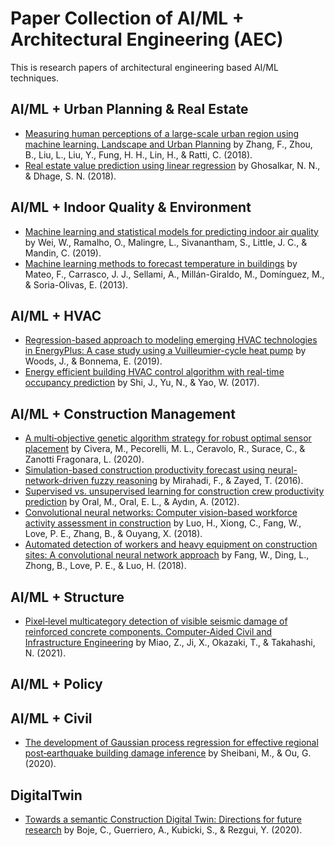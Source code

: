 # Paper Collection of AI/ML + Architectural Engineering (AEC)

This is research papers of architectural engineering based AI/ML techniques.

## AI/ML + Urban Planning & Real Estate
* [Measuring human perceptions of a large-scale urban region using machine learning. Landscape and Urban Planning](https://www.sciencedirect.com/science/article/abs/pii/S0169204618308545) by Zhang, F., Zhou, B., Liu, L., Liu, Y., Fung, H. H., Lin, H., & Ratti, C. (2018).
* [Real estate value prediction using linear regression](https://ieeexplore.ieee.org/abstract/document/8697639) by Ghosalkar, N. N., & Dhage, S. N. (2018).

## AI/ML + Indoor Quality & Environment
* [Machine learning and statistical models for predicting indoor air quality](https://onlinelibrary.wiley.com/doi/abs/10.1111/ina.12580) by Wei, W., Ramalho, O., Malingre, L., Sivanantham, S., Little, J. C., & Mandin, C. (2019).
* [Machine learning methods to forecast temperature in buildings](https://www.sciencedirect.com/science/article/abs/pii/S0957417412009918) by Mateo, F., Carrasco, J. J., Sellami, A., Millán-Giraldo, M., Domínguez, M., & Soria-Olivas, E. (2013).

## AI/ML + HVAC
* [Regression-based approach to modeling emerging HVAC technologies in EnergyPlus: A case study using a Vuilleumier-cycle heat pump](https://www.sciencedirect.com/science/article/pii/S1876610217300504) by Woods, J., & Bonnema, E. (2019). 
* [Energy efficient building HVAC control algorithm with real-time occupancy prediction](https://onlinelibrary.wiley.com/doi/abs/10.1111/mice.12646) by Shi, J., Yu, N., & Yao, W. (2017). 


## AI/ML + Construction Management
* [A multi‐objective genetic algorithm strategy for robust optimal sensor placement](https://onlinelibrary.wiley.com/doi/abs/10.1111/mice.12646) by Civera, M., Pecorelli, M. L., Ceravolo, R., Surace, C., & Zanotti Fragonara, L. (2020). 
* [Simulation-based construction productivity forecast using neural-network-driven fuzzy reasoning](https://www.sciencedirect.com/science/article/abs/pii/S0926580515002691) by Mirahadi, F., & Zayed, T. (2016).
* [Supervised vs. unsupervised learning for construction crew productivity prediction](https://www.sciencedirect.com/science/article/abs/pii/S0926580511001634) by Oral, M., Oral, E. L., & Aydın, A. (2012).
* [Convolutional neural networks: Computer vision-based workforce activity assessment in construction](https://www.sciencedirect.com/science/article/abs/pii/S0926580518305855) by Luo, H., Xiong, C., Fang, W., Love, P. E., Zhang, B., & Ouyang, X. (2018).
* [Automated detection of workers and heavy equipment on construction sites: A convolutional neural network approach](https://www.sciencedirect.com/science/article/abs/pii/S1474034617304706) by Fang, W., Ding, L., Zhong, B., Love, P. E., & Luo, H. (2018).


## AI/ML + Structure
* [Pixel‐level multicategory detection of visible seismic damage of reinforced concrete components. Computer‐Aided Civil and Infrastructure Engineering](https://onlinelibrary.wiley.com/doi/abs/10.1111/mice.12667) by Miao, Z., Ji, X., Okazaki, T., & Takahashi, N. (2021). 

## AI/ML + Policy

## AI/ML + Civil
* [The development of Gaussian process regression for effective regional post‐earthquake building damage inference](https://onlinelibrary.wiley.com/doi/abs/10.1111/mice.12630) by Sheibani, M., & Ou, G. (2020).

## DigitalTwin
* [Towards a semantic Construction Digital Twin: Directions for future research](https://www.sciencedirect.com/science/article/pii/S0926580519314785) by Boje, C., Guerriero, A., Kubicki, S., & Rezgui, Y. (2020).
